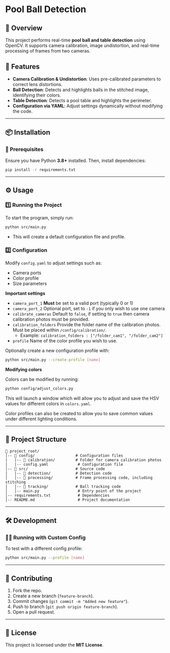 # **Pool Ball Detection**

## **📌 Overview**

This project performs real-time **pool ball and table detection** using OpenCV. It supports camera calibration, image undistortion, and real-time processing of frames from two cameras.

## **🚀 Features**

- **Camera Calibration & Undistortion**: Uses pre-calibrated parameters to correct lens distortions.
- **Ball Detection**: Detects and highlights balls in the stitched image, identifying their colors.
- **Table Detection**: Detects a pool table and highlights the perimeter.
- **Configuration via YAML**: Adjust settings dynamically without modifying the code.

---

## **📦 Installation**

### **🔧 Prerequisites**

Ensure you have Python **3.8+** installed. Then, install dependencies:

```bash
pip install -r requirements.txt
```

---

## **⚙️ Usage**

### **1️⃣ Running the Project**

To start the program, simply run:

```bash
python src/main.py
```

- This will create a default configuration file and profile.

### **2️⃣ Configuration**

Modify `config.yaml` to adjust settings such as:

- Camera ports
- Color profile
- Size parameters

**Important settings**

- `camera_port_1` **Must** be set to a valid port (typically 0 or 1)
- `camera_port_2` Optional port, set to `-1` if you only wish to use one camera
- `calibrate_cameras` Default to `false`, if setting to `true` then camera calibration photos must be provided.
- `calibration_folders` Provide the folder name of the calibration photos. Must be placed within `/config/calibration/`.
  - Example: `calibration_folders : ["/folder_cam1", "/folder_cam2"]`
- `profile` Name of the color profile you wish to use.

Optionally create a new configuration profile with:

```bash
python src/main.py --create-profile [name]
```

**Modifying colors**

Colors can be modified by running:

```bash
python config/adjust_colors.py
```

This will launch a window which will allow you to adjust and save the HSV values for different colors in `colors.yaml`.

Color profiles can also be created to allow you to save common values under different lighting conditions.

---

## **📁 Project Structure**

```
📂 project_root/
│-- 📂 config/                  # Configuration files
|   |-- 📂 calibration/         # Folder for camera calibration photos
|   |-- config.yaml             # Configuration file
│-- 📂 src/                     # Source code
|   |-- 📂 detection/           # Detection code
│   │-- 📂 processing/          # Frame processing code, including stitching
│   │-- 📂 tracking/            # Ball tracking code
│   │-- main.py                 # Entry point of the project
│-- requirements.txt            # Dependencies
│-- README.md                   # Project documentation
```

---

## **🛠️ Development**

### **👨‍💻 Running with Custom Config**

To test with a different config profile:

```bash
python src/main.py --profile [name]
```

---

## **🙌 Contributing**

1. Fork the repo.
2. Create a new branch (`feature-branch`).
3. Commit changes (`git commit -m "Added new feature"`).
4. Push to branch (`git push origin feature-branch`).
5. Open a pull request.

---

## **📜 License**

This project is licensed under the **MIT License**.
